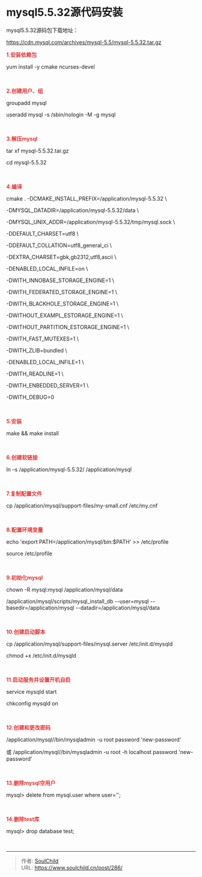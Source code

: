 # mysql5.5.32源代码安装

<!--more-->
mysql5.5.32源码包下载地址：

<a href="https://cdn.mysql.com/archives/mysql-5.5/mysql-5.5.32.tar.gz" target="_blank" rel="noopener">https://cdn.mysql.com/archives/mysql-5.5/mysql-5.5.32.tar.gz</a>

<strong><span style="color: #e53333; font-size: 14px;">1.安装依赖包</span></strong>

yum install -y cmake ncurses-devel

&nbsp;

<strong><span style="color: #e53333; font-size: 14px;">2.创建用户、组</span></strong>

groupadd mysql

useradd mysql -s /sbin/nologin -M -g mysql

&nbsp;

<strong><span style="color: #e53333; font-size: 14px;">3.解压mysql</span></strong>

tar xf mysql-5.5.32.tar.gz

cd mysql-5.5.32

&nbsp;

<strong><span style="color: #e53333; font-size: 14px;">4.编译</span></strong>

cmake . -DCMAKE_INSTALL_PREFIX=/application/mysql-5.5.32 \

-DMYSQL_DATADIR=/application/mysql-5.5.32/data \

-DMYSQL_UNIX_ADDR=/application/mysql-5.5.32/tmp/mysql.sock \

-DDEFAULT_CHARSET=utf8 \

-DDEFAULT_COLLATION=utf8_general_ci \

-DEXTRA_CHARSET=gbk,gb2312,utf8,ascii \

-DENABLED_LOCAL_INFILE=on \

-DWITH_INNOBASE_STORAGE_ENGINE=1 \

-DWITH_FEDERATED_STORAGE_ENGINE=1 \

-DWITH_BLACKHOLE_STORAGE_ENGINE=1 \

-DWITHOUT_EXAMPL_ESTORAGE_ENGINE=1 \

-DWITHOUT_PARTITION_ESTORAGE_ENGINE=1 \

-DWITH_FAST_MUTEXES=1 \

-DWITH_ZLIB=bundled \

-DENABLED_LOCAL_INFILE=1 \

-DWITH_READLINE=1 \

-DWITH_ENBEDDED_SERVER=1 \

-DWITH_DEBUG=0

&nbsp;

<strong><span style="color: #e53333; font-size: 14px;">5.安装</span></strong>

make &amp;&amp; make install

&nbsp;

<strong><span style="color: #e53333; font-size: 14px;">6.创建软链接</span></strong>

ln –s /application/mysql-5.5.32/ /application/mysql

&nbsp;

<strong><span style="color: #e53333; font-size: 14px;">7.复制配置文件</span></strong>

cp /application/mysql/support-files/my-small.cnf /etc/my.cnf

&nbsp;

<strong><span style="color: #e53333; font-size: 14px;">8.配置环境变量</span></strong>

echo 'export PATH=/application/mysql/bin:$PATH' &gt;&gt; /etc/profile

source /etc/profile

&nbsp;

<strong><span style="color: #e53333; font-size: 14px;">9.初始化mysql</span></strong>

chown -R mysql:mysql /application/mysql/data

/application/mysql/scripts/mysql_install_db <span style="white-space: normal;">--user=mysql</span> --basedir=/application/mysql --datadir=/application/mysql/data

&nbsp;

<strong><span style="color: #e53333; font-size: 14px;">10.创建启动脚本</span></strong>

cp /application/mysql/support-files/mysql.server /etc/init.d/mysqld

chmod +x <span style="white-space: normal;">/etc/init.d/mysqld</span>

&nbsp;

<strong><span style="color: #e53333; font-size: 14px;">11.启动服务并设置开机自启</span></strong>

<span style="white-space: normal;">service mysqld start</span>

<span style="white-space: normal;">chkconfig mysqld on</span>

&nbsp;

<span style="white-space: normal; color: #e53333; font-size: 14px;"><strong>12.创建和更改密码</strong></span>

/application/mysql//bin/mysqladmin -u root password 'new-password'

或
/application/mysql//bin/mysqladmin -u root -h localhost password 'new-password'

&nbsp;

<strong><span style="color: #e53333; font-size: 14px;">13.删除mysql空用户</span></strong>

<span style="white-space: normal;">mysql&gt; </span>delete from mysql.user where user='';

&nbsp;

<span style="color: #e53333; font-size: 14px;"><strong>14.删除test库</strong></span>

mysql&gt; drop database test;

&nbsp;


---

> 作者: [SoulChild](https://www.soulchild.cn)  
> URL: https://www.soulchild.cn/post/286/  

